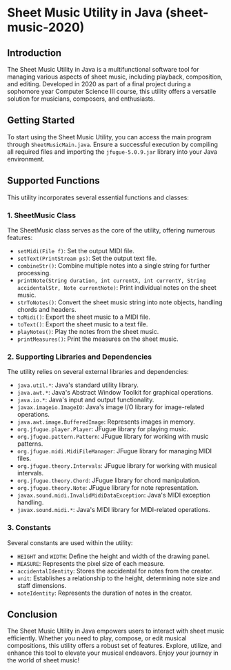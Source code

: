 # Sheet Music Utility in Java (sheet-music-2020)

## Introduction

The Sheet Music Utility in Java is a multifunctional software tool for managing various aspects of sheet music, including playback, composition, and editing. Developed in 2020 as part of a final project during a sophomore year Computer Science III course, this utility offers a versatile solution for musicians, composers, and enthusiasts.

## Getting Started

To start using the Sheet Music Utility, you can access the main program through `SheetMusicMain.java`. Ensure a successful execution by compiling all required files and importing the `jfugue-5.0.9.jar` library into your Java environment.

## Supported Functions

This utility incorporates several essential functions and classes:

### 1. SheetMusic Class

The SheetMusic class serves as the core of the utility, offering numerous features:

- `setMidi(File f)`: Set the output MIDI file.
- `setText(PrintStream ps)`: Set the output text file.
- `combineStr()`: Combine multiple notes into a single string for further processing.
- `printNote(String duration, int currentX, int currentY, String accidentalStr, Note currentNote)`: Print individual notes on the sheet music.
- `strToNotes()`: Convert the sheet music string into note objects, handling chords and headers.
- `toMidi()`: Export the sheet music to a MIDI file.
- `toText()`: Export the sheet music to a text file.
- `playNotes()`: Play the notes from the sheet music.
- `printMeasures()`: Print the measures on the sheet music.

### 2. Supporting Libraries and Dependencies

The utility relies on several external libraries and dependencies:

- `java.util.*`: Java's standard utility library.
- `java.awt.*`: Java's Abstract Window Toolkit for graphical operations.
- `java.io.*`: Java's input and output functionality.
- `javax.imageio.ImageIO`: Java's image I/O library for image-related operations.
- `java.awt.image.BufferedImage`: Represents images in memory.
- `org.jfugue.player.Player`: JFugue library for playing music.
- `org.jfugue.pattern.Pattern`: JFugue library for working with music patterns.
- `org.jfugue.midi.MidiFileManager`: JFugue library for managing MIDI files.
- `org.jfugue.theory.Intervals`: JFugue library for working with musical intervals.
- `org.jfugue.theory.Chord`: JFugue library for chord manipulation.
- `org.jfugue.theory.Note`: JFugue library for note representation.
- `javax.sound.midi.InvalidMidiDataException`: Java's MIDI exception handling.
- `javax.sound.midi.*`: Java's MIDI library for MIDI-related operations.

### 3. Constants

Several constants are used within the utility:

- `HEIGHT` and `WIDTH`: Define the height and width of the drawing panel.
- `MEASURE`: Represents the pixel size of each measure.
- `accidentalIdentity`: Stores the accidental for notes from the creator.
- `unit`: Establishes a relationship to the height, determining note size and staff dimensions.
- `noteIdentity`: Represents the duration of notes in the creator.

## Conclusion

The Sheet Music Utility in Java empowers users to interact with sheet music efficiently. Whether you need to play, compose, or edit musical compositions, this utility offers a robust set of features. Explore, utilize, and enhance this tool to elevate your musical endeavors. Enjoy your journey in the world of sheet music!
